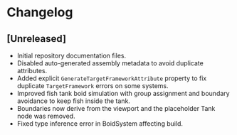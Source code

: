 # Changelog

## [Unreleased]
- Initial repository documentation files.
- Disabled auto-generated assembly metadata to avoid duplicate attributes.
- Added explicit `GenerateTargetFrameworkAttribute` property to fix duplicate
  `TargetFramework` errors on some systems.
- Improved fish tank boid simulation with group assignment and boundary
  avoidance to keep fish inside the tank.
- Boundaries now derive from the viewport and the placeholder Tank node was
  removed.
- Fixed type inference error in BoidSystem affecting build.
